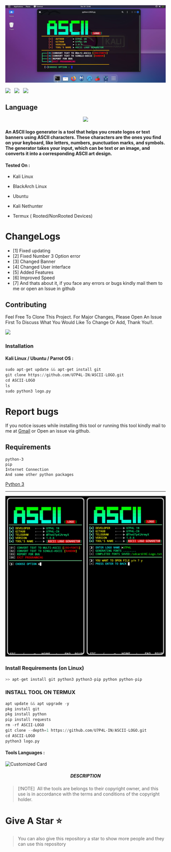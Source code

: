 <img src="https://github.com/U7P4L-IN/ASCII-LOGO/blob/master/Image/IMG_20231225_143607_014.jpg" float="center">

<p>
 <img src="https://img.shields.io/github/stars/U7P4L-IN/ASCII-LOGO?color=%23DF0067&style=for-the-badge"/> &nbsp;
 <img src="https://img.shields.io/github/forks/U7P4L-IN/ASCII-LOGO?color=%239999FF&style=for-the-badge"/> &nbsp;
 <img src="https://img.shields.io/github/license/U7P4L-IN/ASCII-LOGO?color=%23E8E8E8&style=for-the-badge"/> &nbsp;
 
</p>

## Language</br>

 <p align="center"><img src="https://img.shields.io/badge/Python-FFDD00?style=for-the-badge&logo=python&logoColor=blue"/>
 

#### An ASCII logo generator is a tool that helps you create logos or text banners using ASCII characters. These characters are the ones you find on your keyboard, like letters, numbers, punctuation marks, and symbols. The generator takes your input, which can be text or an image, and converts it into a corresponding ASCII art design.

#### Tested On :

* Kali Linux

* BlackArch Linux

* Ubuntu

* Kali Nethunter

* Termux ( Rooted/NonRooted Devices)

# ChangeLogs
- [1] Fixed updating
- [2] Fixed Number 3 Option error
- [3] Changed Banner
- [4] Changed User interface
- [5] Added Features
- [6] Improved Speed
- [7] And thats about it, if you face any errors or bugs kindly mail them to me or open an Issue in github

## Contributing
Feel Free To Clone This Project. For Major Changes, Please Open An Issue First To Discuss What You Would Like To Change Or Add, Thank You!!.

<img src="https://github.com/U7P4L-IN/U7P4L-IN/blob/master/Warning.gif" float="center">

### Installation
#### Kali Linux / Ubuntu / Parrot OS :
```python
sudo apt-get update && apt-get install git
git clone https://github.com/U7P4L-IN/ASCII-LOGO.git
cd ASCII-LOGO
ls
sudo python3 logo.py
```

# Report bugs
If you notice issues while installing this tool or running this tool kindly mail to me at <a href="mailto: AnonyminHack5@protonmail.com">Gmail</a> or Open an issue via github.

## Requirements 
```
python-3
pip
Internet Connection
And some other python packages
``` 
[Python 3](https://www.python.org/downloads/)

<hr>

<img src="https://github.com/U7P4L-IN/ASCII-LOGO/blob/master/Image/GridArt_20240117_033946172.jpg" alt="ASCII-LOGO v2.1" float="center"/>

### Install Requirements (on Linux)

```python
>> apt-get install git python3 python3-pip python python-pip
```

### INSTALL TOOL ON TERMUX
```python
apt update && apt upgrade -y
pkg install git
pkg install python
pip install requests
rm -rf ASCII-LOGO
git clone --depth=1 https://github.com/U7P4L-IN/ASCII-LOGO.git
cd ASCII-LOGO
python3 logo.py

```

#### Tools Languages :

![Customized Card](https://github-readme-stats.vercel.app/api/pin?username=U7P4L-IN&repo=ASCII-LOGO&title_color=fff&icon_color=f9f9f9&text_color=9f9f9f&bg_color=151515)


<h5 align="center"><b>DESCRIPTION</b></h5>

> [!NOTE]  
> All the tools are belongs to their copyright owner, and this use is in accordance with the terms and conditions of the copyright holder.

# Give A Star ⭐

> You can also give this repository a star to show more people and they can use this repository
